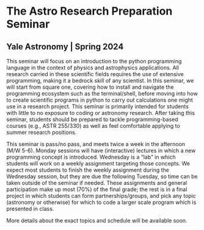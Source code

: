 # The Astro Research Preparation Seminar 

## Yale Astronomy | Spring 2024

This seminar will focus on an introduction to the python programming language in the context of physics and astrophysics applications. All research carried in these scientific fields requires the use of extensive programming, making it a bedrock skill of any scientist. In this seminar, we will start from square one, covering how to install and navigate the programming ecosystem such as the terminal/shell, before moving into how to create scientific programs in python to carry out calculations one might use in a research project. This seminar is primarily intended for students with little to no exposure to coding or astronomy research. After taking this seminar, students should be prepared to tackle programming-based courses (e.g., ASTR 255/330) as well as feel comfortable applying to summer research positions. 

This seminar is pass/no pass, and meets twice a week in the afternoon (M/W 5-6). Monday sessions will have (interactive) lectures in which a new programming concept is introduced. Wednesday is a “lab” in which students will work on a weekly assignment targeting those concepts. We expect most students to finish the weekly assignment during the Wednesday session, but they are due the following Tuesday, so time can be taken outside of the seminar if needed. These assignments and general participation make up most (70%) of the final grade; the rest is in a final project in which students can form partnerships/groups, and pick any topic (astronomy or otherwise) for which to code a larger scale program which is presented in class. 

More details about the exact topics and schedule will be available soon.
